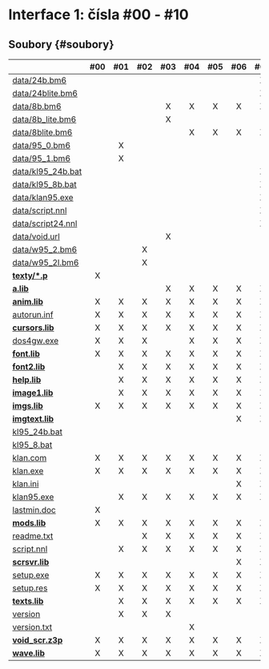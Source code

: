 # Interface 1: čísla \#00 - \#10

## Soubory {#soubory}

|  | \#00 | \#01 | \#02 | \#03 | \#04 | \#05 | \#06 | \#07 | \#08 | \#09 | \#10 |
| :--- | :---: | :---: | :---: | :---: | :---: | :---: | :---: | :---: | :---: | :---: | :---: |
| [data/24b.bm6](https://bitbucket.org/deefha/klan/wiki/Interfacy/Soubory/data/24b.bm6) |  |  |  |  |  |  |  | X | X | X | X |
| [data/24blite.bm6](https://bitbucket.org/deefha/klan/wiki/Interfacy/Soubory/data/24blite.bm6) |  |  |  |  |  |  |  | X | X | X | X |
| [data/8b.bm6](https://bitbucket.org/deefha/klan/wiki/Interfacy/Soubory/data/8b.bm6) |  |  |  | X | X | X | X | X | X | X | X |
| [data/8b\_lite.bm6](https://bitbucket.org/deefha/klan/wiki/Interfacy/Soubory/data/8b_lite.bm6) |  |  |  | X |  |  |  |  |  |  |  |
| [data/8blite.bm6](https://bitbucket.org/deefha/klan/wiki/Interfacy/Soubory/data/8blite.bm6) |  |  |  |  | X | X | X | X | X | X | X |
| [data/95\_0.bm6](https://bitbucket.org/deefha/klan/wiki/Interfacy/Soubory/data/95_0.bm6) |  | X |  |  |  |  |  |  |  |  |  |
| [data/95\_1.bm6](https://bitbucket.org/deefha/klan/wiki/Interfacy/Soubory/data/95_1.bm6) |  | X |  |  |  |  |  |  |  |  |  |
| [data/kl95\_24b.bat](https://bitbucket.org/deefha/klan/wiki/Interfacy/Soubory/data/kl95_24b.bat) |  |  |  |  |  |  |  | X | X | X | X |
| [data/kl95\_8b.bat](https://bitbucket.org/deefha/klan/wiki/Interfacy/Soubory/data/kl95_8b.bat) |  |  |  |  |  |  |  | X | X | X | X |
| [data/klan95.exe](https://bitbucket.org/deefha/klan/wiki/Interfacy/Soubory/data/klan95.exe) |  |  |  |  |  |  |  | X | X | X | X |
| [data/script.nnl](https://bitbucket.org/deefha/klan/wiki/Interfacy/Soubory/data/script.nnl) |  |  |  |  |  |  |  | X | X | X | X |
| [data/script24.nnl](https://bitbucket.org/deefha/klan/wiki/Interfacy/Soubory/data/script24.nnl) |  |  |  |  |  |  |  | X | X | X | X |
| [data/void.url](https://bitbucket.org/deefha/klan/wiki/Interfacy/Soubory/data/void.url) |  |  |  | X |  |  |  |  |  |  |  |
| [data/w95\_2.bm6](https://bitbucket.org/deefha/klan/wiki/Interfacy/Soubory/data/w95_2.bm6) |  |  | X |  |  |  |  |  |  |  |  |
| [data/w95\_2l.bm6](https://bitbucket.org/deefha/klan/wiki/Interfacy/Soubory/data/w95_2l.bm6) |  |  | X |  |  |  |  |  |  |  |  |
| [**texty/\*.p**](https://bitbucket.org/deefha/klan/wiki/Interfacy/Soubory/texty/*.p) | X |  |  |  |  |  |  |  |  |  |  |
| [**a.lib**](https://bitbucket.org/deefha/klan/wiki/Interfacy/Soubory/a.lib) |  |  |  | X | X | X | X | X | X | X | X |
| [**anim.lib**](https://bitbucket.org/deefha/klan/wiki/Interfacy/Soubory/anim.lib) | X | X | X | X | X | X | X | X | X | X | X |
| [autorun.inf](https://bitbucket.org/deefha/klan/wiki/Interfacy/Soubory/autorun.inf) | X | X | X | X | X | X | X | X | X | X | X |
| [**cursors.lib**](https://bitbucket.org/deefha/klan/wiki/Interfacy/Soubory/cursors.lib) | X | X | X | X | X | X | X | X | X | X | X |
| [dos4gw.exe](https://bitbucket.org/deefha/klan/wiki/Interfacy/Soubory/dos4gw.exe) | X | X | X |  | X | X | X | X | X | X | X |
| [**font.lib**](https://bitbucket.org/deefha/klan/wiki/Interfacy/Soubory/font.lib) | X | X | X | X | X | X | X | X | X | X | X |
| [**font2.lib**](https://bitbucket.org/deefha/klan/wiki/Interfacy/Soubory/font2.lib) |  | X | X | X | X | X | X | X | X | X | X |
| [**help.lib**](https://bitbucket.org/deefha/klan/wiki/Interfacy/Soubory/help.lib) |  | X | X | X | X | X | X | X | X | X | X |
| [**image1.lib**](https://bitbucket.org/deefha/klan/wiki/Interfacy/Soubory/image1.lib) |  | X | X | X | X | X | X | X | X | X | X |
| [**imgs.lib**](https://bitbucket.org/deefha/klan/wiki/Interfacy/Soubory/imgs.lib) | X | X | X | X | X | X | X | X | X | X | X |
| [**imgtext.lib**](https://bitbucket.org/deefha/klan/wiki/Interfacy/Soubory/imgtext.lib) |  |  |  |  |  |  | X | X | X | X | X |
| [kl95\_24b.bat](https://bitbucket.org/deefha/klan/wiki/Interfacy/Soubory/kl95_24b.bat) |  |  |  |  |  |  |  |  | X |  |  |
| [kl95\_8.bat](https://bitbucket.org/deefha/klan/wiki/Interfacy/Soubory/kl95_8.bat) |  |  |  |  |  |  |  |  | X |  |  |
| [klan.com](https://bitbucket.org/deefha/klan/wiki/Interfacy/Soubory/klan.com) | X | X | X | X | X | X | X | X | X | X | X |
| [klan.exe](https://bitbucket.org/deefha/klan/wiki/Interfacy/Soubory/klan.exe) | X | X | X | X | X | X | X | X | X | X | X |
| [klan.ini](https://bitbucket.org/deefha/klan/wiki/Interfacy/Soubory/klan.ini) |  |  |  |  |  |  | X | X | X | X | X |
| [klan95.exe](https://bitbucket.org/deefha/klan/wiki/Interfacy/Soubory/klan95.exe) |  | X | X | X | X | X | X | X | X | X | X |
| [lastmin.doc](https://bitbucket.org/deefha/klan/wiki/Interfacy/Soubory/lastmin.doc) | X |  |  |  |  |  |  |  |  |  |  |
| [**mods.lib**](https://bitbucket.org/deefha/klan/wiki/Interfacy/Soubory/mods.lib) | X | X | X | X | X | X | X | X | X | X | X |
| [readme.txt](https://bitbucket.org/deefha/klan/wiki/Interfacy/Soubory/readme.txt) |  |  | X | X | X | X | X | X | X | X | X |
| [script.nnl](https://bitbucket.org/deefha/klan/wiki/Interfacy/Soubory/script.nnl) |  | X | X | X | X | X | X | X | X | X | X |
| [**scrsvr.lib**](https://bitbucket.org/deefha/klan/wiki/Interfacy/Soubory/scrsvr.lib) |  |  |  |  |  |  | X | X | X | X | X |
| [setup.exe](https://bitbucket.org/deefha/klan/wiki/Interfacy/Soubory/setup.exe) | X | X | X | X | X | X | X | X | X | X | X |
| [setup.res](https://bitbucket.org/deefha/klan/wiki/Interfacy/Soubory/setup.res) | X | X | X | X | X | X | X | X | X | X | X |
| [**texts.lib**](https://bitbucket.org/deefha/klan/wiki/Interfacy/Soubory/texts.lib) |  | X | X | X | X | X | X | X | X | X | X |
| [version](https://bitbucket.org/deefha/klan/wiki/Interfacy/Soubory/version) |  | X | X | X |  |  |  |  |  |  |  |
| [version.txt](https://bitbucket.org/deefha/klan/wiki/Interfacy/Soubory/version.txt) |  |  |  |  | X |  |  |  |  |  |  |
| [**void\_scr.z3p**](https://bitbucket.org/deefha/klan/wiki/Interfacy/Soubory/void_scr.z3p) | X | X | X | X | X | X | X | X | X | X | X |
| [**wave.lib**](https://bitbucket.org/deefha/klan/wiki/Interfacy/Soubory/wave.lib) | X | X | X | X | X | X | X | X | X | X | X |



